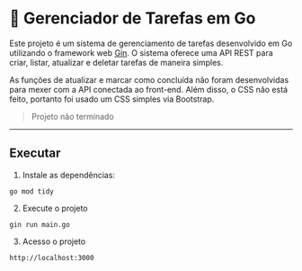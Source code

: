# 📝 Gerenciador de Tarefas em Go

Este projeto é um sistema de gerenciamento de tarefas desenvolvido em Go utilizando o framework web [Gin](https://github.com/gin-gonic/gin). O sistema oferece uma API REST para criar, listar, atualizar e deletar tarefas de maneira simples.

As funções de atualizar e marcar como concluída não foram desenvolvidas para mexer com a API conectada ao front-end. Além disso, o CSS não está feito, portanto foi usado um CSS simples via Bootstrap.

> Projeto não terminado

---

## Executar

1. Instale as dependências:
```
go mod tidy
```

2. Execute o projeto
```
gin run main.go
```

3. Acesso o projeto
```
http://localhost:3000
```
